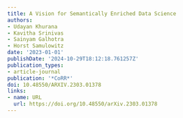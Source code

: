```yaml
---
title: A Vision for Semantically Enriched Data Science
authors:
- Udayan Khurana
- Kavitha Srinivas
- Sainyam Galhotra
- Horst Samulowitz
date: '2023-01-01'
publishDate: '2024-10-29T18:12:18.761257Z'
publication_types:
- article-journal
publication: '*CoRR*'
doi: 10.48550/ARXIV.2303.01378
links:
- name: URL
  url: https://doi.org/10.48550/arXiv.2303.01378
---
```

